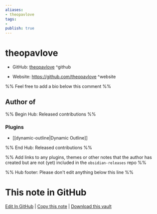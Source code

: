 ```yaml
---
aliases:
- theopavlove
tags:
- 
publish: true
---
```


# theopavlove

- GitHub: [theopavlove](https://github.com/theopavlove/) ^github
<!-- - Discord: `@` ^discord-->
- Website: <https://github.com/theopavlove> ^website
<!-- - [[Publish sites|Publish site]]: <https://> ^publish-->

%% Feel free to add a bio below this comment %%


## Author of

%% Begin Hub: Released contributions %%
### Plugins
- [[dynamic-outline|Dynamic Outline]]

%% End Hub: Released contributions %%

%% Add links to any plugins, themes or other notes that the author has created but are not (yet) included in the `obsidian-releases` repo %%

<!--
### Unlisted plugins
-->

<!--
### Others
-->

<!--
## Sponsor this author
-->

<!-- - [[GitHub sponsors]]: [Sponsor @theopavlove on GitHub Sponsors](https://github.com/sponsors/theopavlove) ^github-sponsor-->
<!-- - [[Buy me a coffee]]: <https://> ^buy-me-a-coffee-->
<!-- - [[PayPal]]: <https://> ^paypal-->
<!-- - [[Patreon]]: <https://> ^patreon-->

<!--
## Follow this author
-->

<!-- - [[YouTube Channels|On YouTube]]: <https://> ^youtube-->
<!-- - Twitter: <https://> ^twitter-->
<!-- - ... -->

%% Hub footer: Please don't edit anything below this line %%

# This note in GitHub

<span class="git-footer">[Edit In GitHub](https://github.dev/obsidian-community/obsidian-hub/blob/main/01%20-%20Community/People/theopavlove.md "git-hub-edit-note") | [Copy this note](https://raw.githubusercontent.com/obsidian-community/obsidian-hub/main/01%20-%20Community/People/theopavlove.md "git-hub-copy-note") | [Download this vault](https://github.com/obsidian-community/obsidian-hub/archive/refs/heads/main.zip "git-hub-download-vault") </span>
